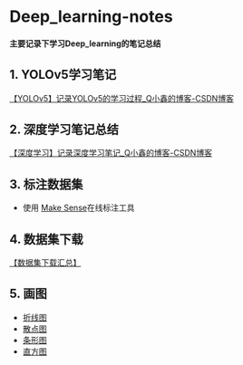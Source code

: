 # Deep_learning-notes
#### 主要记录下学习Deep_learning的笔记总结
## 1. YOLOv5学习笔记
[【YOLOv5】记录YOLOv5的学习过程_Q小鑫的博客-CSDN博客](https://blog.csdn.net/qq_42108414/article/details/128277972)
## 2. 深度学习笔记总结
[​【深度学习】记录深度学习笔记_Q小鑫的博客-CSDN博客](https://blog.csdn.net/qq_42108414/article/details/121610988)
## 3. 标注数据集
- 使用
[Make Sense](https://blog.csdn.net/qq_42108414/article/details/121387827)在线标注工具
## 4. 数据集下载
[【数据集下载汇总】](https://blog.csdn.net/qq_42108414/article/details/127977450)
## 5. 画图
- [折线图](https://blog.csdn.net/qq_42108414/article/details/124528256)
- [散点图](https://blog.csdn.net/qq_42108414/article/details/124533906)
- [条形图](https://blog.csdn.net/qq_42108414/article/details/124544915)
- [直方图](https://blog.csdn.net/qq_42108414/article/details/124547861)
